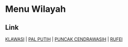 # Menu Wilayah

## Link

[KLAWASI](https://github.com/gigit-pemilu/pemilu-2024-96-papua-barat-daya/tree/main/pileg-dpr/hitung-suara/sub/96-papua-barat-daya/sub/71-kota-sorong/sub/03-sorong-barat/sub/1005-klawasi)
 | 
[PAL PUTIH](https://github.com/gigit-pemilu/pemilu-2024-96-papua-barat-daya/tree/main/pileg-dpr/hitung-suara/sub/96-papua-barat-daya/sub/71-kota-sorong/sub/03-sorong-barat/sub/1007-pal-putih)
 | 
[PUNCAK CENDRAWASIH](https://github.com/gigit-pemilu/pemilu-2024-96-papua-barat-daya/tree/main/pileg-dpr/hitung-suara/sub/96-papua-barat-daya/sub/71-kota-sorong/sub/03-sorong-barat/sub/1006-puncak-cendrawasih)
 | 
[RUFEI](https://github.com/gigit-pemilu/pemilu-2024-96-papua-barat-daya/tree/main/pileg-dpr/hitung-suara/sub/96-papua-barat-daya/sub/71-kota-sorong/sub/03-sorong-barat/sub/1002-rufei)

